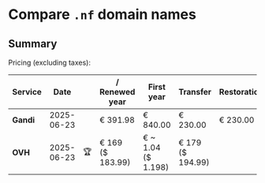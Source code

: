 # Compare `.nf` domain names

## Summary

Pricing (excluding taxes):

| Service | Date |  | / Renewed year | First year | Transfer | Restoration |
|--|--|--|--|--|--|--|
| **Gandi** | 2025-06-23 |  | € 391.98 | € 840.00 | € 230.00 | € 230.00 |
| **OVH** | 2025-06-23 | 🏆 | € 169<br>($ 183.99) | € ~ 1.04<br>($ 1.198) | € 179<br>($ 194.99) |  |
